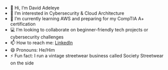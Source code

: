 - 👋 Hi, I’m David Adeleye  
- 👀 I’m interested in Cybersecurity & Cloud Architecture  
- 🌱 I’m currently learning AWS and preparing for my CompTIA A+ certification  
- 💻 I’m looking to collaborate on beginner-friendly tech projects or cybersecurity challenges  
- 📫 How to reach me: [LinkedIn](https://www.linkedin.com/in/davidadeleye06/)  
- 😄 Pronouns: He/Him  
- ⚡ Fun fact: I run a vintage streetwear business called Society Streetwear on the side  

<!---
temi419/temi419 is a ✨ special ✨ repository because its `README.md` (this file) appears on your GitHub profile.
You can click the Preview link to take a look at your changes.
--->
